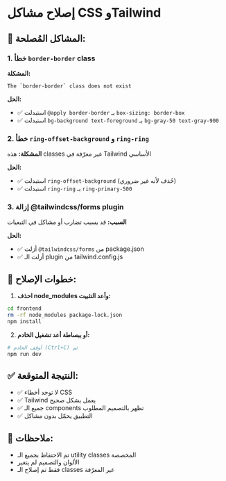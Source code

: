 # إصلاح مشاكل CSS وTailwind

## 🔧 المشاكل المُصلحة:

### 1. خطأ `border-border` class
**المشكلة:** 
```
The `border-border` class does not exist
```

**الحل:**
- ✅ استبدلت `@apply border-border` بـ `box-sizing: border-box`
- ✅ استبدلت `bg-background text-foreground` بـ `bg-gray-50 text-gray-900`

### 2. خطأ `ring-offset-background` و `ring-ring`
**المشكلة:**
هذه classes غير معرّفة في Tailwind الأساسي

**الحل:**
- ✅ استبدلت `ring-offset-background` (حُذف لأنه غير ضروري)
- ✅ استبدلت `ring-ring` بـ `ring-primary-500`

### 3. إزالة @tailwindcss/forms plugin
**السبب:**
قد يسبب تضارب أو مشاكل في التبعيات

**الحل:**
- ✅ أزلت `@tailwindcss/forms` من package.json
- ✅ أزلت الـ plugin من tailwind.config.js

## 🚀 خطوات الإصلاح:

1. **احذف node_modules وأعد التثبيت:**
```bash
cd frontend
rm -rf node_modules package-lock.json
npm install
```

2. **أو ببساطة أعد تشغيل الخادم:**
```bash
# أوقف الخادم (Ctrl+C) ثم
npm run dev
```

## ✅ النتيجة المتوقعة:

- ✅ لا توجد أخطاء CSS
- ✅ Tailwind يعمل بشكل صحيح
- ✅ جميع الـ components تظهر بالتصميم المطلوب
- ✅ التطبيق يحمّل بدون مشاكل

## 📝 ملاحظات:

- تم الاحتفاظ بجميع الـ utility classes المخصصة
- الألوان والتصميم لم يتغير
- فقط تم إصلاح الـ classes غير المعرّفة












